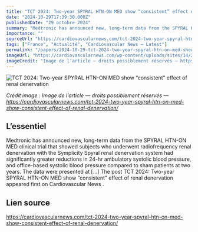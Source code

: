 ```yaml
---
title: "TCT 2024: Two-year SPYRAL HTN-ON MED show “consistent” effect of renal denervation"
date: "2024-10-29T17:39:30.000Z"
publishedDate: "29 octobre 2024"
summary: "Medtronic has announced new, long-term data from the SPYRAL HTN-ON MED clinical trial that showed subjects who underwent radiofrequency renal denervation with the Symplicity Spyral renal denervation system had significantly greater reductions in 24-hr ambulatory systolic blood pressure, and office-based systolic blood pressure compared to sham patients at two years. The data were presented at [&#8230;] The post TCT 2024: Two-year SPYRAL HTN-ON MED show “consistent” effect of renal denervation appeared first on Cardiovascular News ."
importance: ""
sourceUrl: "https://cardiovascularnews.com/tct-2024-two-year-spyral-htn-on-med-show-consistent-effect-of-renal-denervation/"
tags: ["France", "Actualité", "Cardiovascular News — Latest"]
permalink: "/papers/2024-10-29-tct-2024-two-year-spyral-htn-on-med-show-consistent-effect-of-renal-denervation"
imageUrl: "https://cardiovascularnews.com/wp-content/uploads/sites/14/2024/10/IMG_2256-scaled.jpg"
imageCredit: "Image de l’article — droits possiblement réservés — https://cardiovascularnews.com/tct-2024-two-year-spyral-htn-on-med-show-consistent-effect-of-renal-denervation/"
---
```


![TCT 2024: Two-year SPYRAL HTN-ON MED show “consistent” effect of renal denervation](https://cardiovascularnews.com/wp-content/uploads/sites/14/2024/10/IMG_2256-scaled.jpg)

*Crédit image : Image de l’article — droits possiblement réservés — https://cardiovascularnews.com/tct-2024-two-year-spyral-htn-on-med-show-consistent-effect-of-renal-denervation/*

## L’essentiel

Medtronic has announced new, long-term data from the SPYRAL HTN-ON MED clinical trial that showed subjects who underwent radiofrequency renal denervation with the Symplicity Spyral renal denervation system had significantly greater reductions in 24-hr ambulatory systolic blood pressure, and office-based systolic blood pressure compared to sham patients at two years. The data were presented at [&#8230;] The post TCT 2024: Two-year SPYRAL HTN-ON MED show “consistent” effect of renal denervation appeared first on Cardiovascular News .

## Lien source

https://cardiovascularnews.com/tct-2024-two-year-spyral-htn-on-med-show-consistent-effect-of-renal-denervation/
